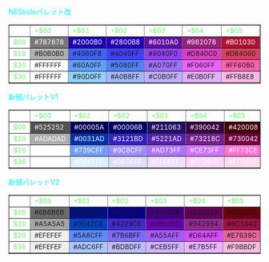 <FONT color="#00ffff">NESticleパレット改</FONT>
<TABLE border="1">
  <TR>
    <TD></TD>
    <TD><FONT size="-1" color="#66FF66">+$00</FONT></TD>
    <TD><FONT size="-1" color="#66FF66">+$01</FONT></TD>
    <TD><FONT size="-1" color="#66FF66">+$02</FONT></TD>
    <TD><FONT size="-1" color="#66FF66">+$03</FONT></TD>
    <TD><FONT size="-1" color="#66FF66">+$04</FONT></TD>
    <TD><FONT size="-1" color="#66FF66">+$05</FONT></TD>
    <TD><FONT size="-1" color="#66FF66">+$06</FONT></TD>
    <TD><FONT size="-1" color="#66FF66">+$07</FONT></TD>
    <TD><FONT size="-1" color="#66FF66">+$08</FONT></TD>
    <TD><FONT size="-1" color="#66FF66">+$09</FONT></TD>
    <TD><FONT size="-1" color="#66FF66">+$0A</FONT></TD>
    <TD><FONT size="-1" color="#66FF66">+$0B</FONT></TD>
    <TD><FONT size="-1" color="#66FF66">+$0C</FONT></TD>
    <TD><FONT size="-1" color="#66FF66">+$0D</FONT></TD>
    <TD><FONT size="-1" color="#66FF66">+$0E</FONT></TD>
    <TD><FONT size="-1" color="#66FF66">+$0F</FONT></TD></TR>
  <TR>
    <TD><FONT size="-1" color="#66FF66">$00</FONT></TD>
    <TD bgcolor="#787878"><FONT size="-1" color="#FFFFFF">#787878</FONT></TD>
    <TD bgcolor="#2000B0"><FONT size="-1" color="#FFFFFF">#2000B0</FONT></TD>
    <TD bgcolor="#2800B8"><FONT size="-1" color="#FFFFFF">#2800B8</FONT></TD>
    <TD bgcolor="#6010A0"><FONT size="-1" color="#FFFFFF">#6010A0</FONT></TD>
    <TD bgcolor="#982078"><FONT size="-1" color="#FFFFFF">#982078</FONT></TD>
    <TD bgcolor="#B01030"><FONT size="-1" color="#FFFFFF">#B01030</FONT></TD>
    <TD bgcolor="#A03000"><FONT size="-1" color="#FFFFFF">#A03000</FONT></TD>
    <TD bgcolor="#784000"><FONT size="-1" color="#FFFFFF">#784000</FONT></TD>
    <TD bgcolor="#485800"><FONT size="-1" color="#FFFFFF">#485800</FONT></TD>
    <TD bgcolor="#386800"><FONT size="-1" color="#FFFFFF">#386800</FONT></TD>
    <TD bgcolor="#386C00"><FONT size="-1" color="#FFFFFF">#386C00</FONT></TD>
    <TD bgcolor="#306040"><FONT size="-1" color="#FFFFFF">#306040</FONT></TD>
    <TD bgcolor="#305080"><FONT size="-1" color="#FFFFFF">#305080</FONT></TD>
    <TD bgcolor="#000000"><FONT size="-1" color="#FFFFFF">#000000</FONT></TD>
    <TD bgcolor="#000000"><FONT size="-1" color="#FFFFFF">#000000</FONT></TD>
    <TD bgcolor="#000000"><FONT size="-1" color="#FFFFFF">#000000</FONT></TD></TR>
  <TR>
    <TD><FONT size="-1" color="#66FF66">$10</FONT></TD>
    <TD bgcolor="#B0B0B0"><FONT size="-1">#B0B0B0</FONT></TD>
    <TD bgcolor="#4060F8"><FONT size="-1">#4060F8</FONT></TD>
    <TD bgcolor="#4040FF"><FONT size="-1">#4040FF</FONT></TD>
    <TD bgcolor="#9040F0"><FONT size="-1">#9040F0</FONT></TD>
    <TD bgcolor="#D840C0"><FONT size="-1">#D840C0</FONT></TD>
    <TD bgcolor="#D84060"><FONT size="-1">#D84060</FONT></TD>
    <TD bgcolor="#E05000"><FONT size="-1">#E05000</FONT></TD>
    <TD bgcolor="#C07000"><FONT size="-1">#C07000</FONT></TD>
    <TD bgcolor="#888800"><FONT size="-1">#888800</FONT></TD>
    <TD bgcolor="#50A000"><FONT size="-1">#50A000</FONT></TD>
    <TD bgcolor="#48A810"><FONT size="-1">#48A810</FONT></TD>
    <TD bgcolor="#48A068"><FONT size="-1">#48A068</FONT></TD>
    <TD bgcolor="#4090C0"><FONT size="-1">#4090C0</FONT></TD>
    <TD bgcolor="#000000"><FONT size="-1" color="#FFFFFF">#000000</FONT></TD>
    <TD bgcolor="#000000"><FONT size="-1" color="#FFFFFF">#000000</FONT></TD>
    <TD bgcolor="#000000"><FONT size="-1" color="#FFFFFF">#000000</FONT></TD></TR>
  <TR>
    <TD><FONT size="-1" color="#66FF66">$20</FONT></TD>
    <TD bgcolor="#FFFFFF"><FONT size="-1">#FFFFFF</FONT></TD>
    <TD bgcolor="#60A0FF"><FONT size="-1">#60A0FF</FONT></TD>
    <TD bgcolor="#5080FF"><FONT size="-1">#5080FF</FONT></TD>
    <TD bgcolor="#A070FF"><FONT size="-1">#A070FF</FONT></TD>
    <TD bgcolor="#F060FF"><FONT size="-1">#F060FF</FONT></TD>
    <TD bgcolor="#FF60B0"><FONT size="-1">#FF60B0</FONT></TD>
    <TD bgcolor="#FF7830"><FONT size="-1">#FF7830</FONT></TD>
    <TD bgcolor="#FFA000"><FONT size="-1">#FFA000</FONT></TD>
    <TD bgcolor="#E8D020"><FONT size="-1">#E8D020</FONT></TD>
    <TD bgcolor="#98E800"><FONT size="-1">#98E800</FONT></TD>
    <TD bgcolor="#70F040"><FONT size="-1">#70F040</FONT></TD>
    <TD bgcolor="#70E090"><FONT size="-1">#70E090</FONT></TD>
    <TD bgcolor="#60D0E0"><FONT size="-1">#60D0E0</FONT></TD>
    <TD bgcolor="#787878"><FONT size="-1">#787878</FONT></TD>
    <TD bgcolor="#000000"><FONT size="-1" color="#FFFFFF">#000000</FONT></TD>
    <TD bgcolor="#000000"><FONT size="-1" color="#FFFFFF">#000000</FONT></TD></TR>
  <TR>
    <TD><FONT size="-1" color="#66FF66">$30</FONT></TD>
    <TD bgcolor="#FFFFFF"><FONT size="-1">#FFFFFF</FONT></TD>
    <TD bgcolor="#90D0FF"><FONT size="-1">#90D0FF</FONT></TD>
    <TD bgcolor="#A0B8FF"><FONT size="-1">#A0B8FF</FONT></TD>
    <TD bgcolor="#C0B0FF"><FONT size="-1">#C0B0FF</FONT></TD>
    <TD bgcolor="#E0B0FF"><FONT size="-1">#E0B0FF</FONT></TD>
    <TD bgcolor="#FFB8E8"><FONT size="-1">#FFB8E8</FONT></TD>
    <TD bgcolor="#FFC8B8"><FONT size="-1">#FFC8B8</FONT></TD>
    <TD bgcolor="#FFD8A0"><FONT size="-1">#FFD8A0</FONT></TD>
    <TD bgcolor="#FFF090"><FONT size="-1">#FFF090</FONT></TD>
    <TD bgcolor="#C8F080"><FONT size="-1">#C8F080</FONT></TD>
    <TD bgcolor="#A0F0A0"><FONT size="-1">#A0F0A0</FONT></TD>
    <TD bgcolor="#A0FFC8"><FONT size="-1">#A0FFC8</FONT></TD>
    <TD bgcolor="#A0FFF0"><FONT size="-1">#A0FFF0</FONT></TD>
    <TD bgcolor="#A0A0A0"><FONT size="-1">#A0A0A0</FONT></TD>
    <TD bgcolor="#000000"><FONT size="-1" color="#FFFFFF">#000000</FONT></TD>
    <TD bgcolor="#000000"><FONT size="-1" color="#FFFFFF">#000000</FONT></TD></TR>
</TABLE>

<FONT color="#00ffff">新規パレットV1</FONT>
<TABLE border="1">
  <TR>
    <TD></TD>
    <TD><FONT size="-1" color="#66FF66">+$00</FONT></TD>
    <TD><FONT size="-1" color="#66FF66">+$01</FONT></TD>
    <TD><FONT size="-1" color="#66FF66">+$02</FONT></TD>
    <TD><FONT size="-1" color="#66FF66">+$03</FONT></TD>
    <TD><FONT size="-1" color="#66FF66">+$04</FONT></TD>
    <TD><FONT size="-1" color="#66FF66">+$05</FONT></TD>
    <TD><FONT size="-1" color="#66FF66">+$06</FONT></TD>
    <TD><FONT size="-1" color="#66FF66">+$07</FONT></TD>
    <TD><FONT size="-1" color="#66FF66">+$08</FONT></TD>
    <TD><FONT size="-1" color="#66FF66">+$09</FONT></TD>
    <TD><FONT size="-1" color="#66FF66">+$0A</FONT></TD>
    <TD><FONT size="-1" color="#66FF66">+$0B</FONT></TD>
    <TD><FONT size="-1" color="#66FF66">+$0C</FONT></TD>
    <TD><FONT size="-1" color="#66FF66">+$0D</FONT></TD>
    <TD><FONT size="-1" color="#66FF66">+$0E</FONT></TD>
    <TD><FONT size="-1" color="#66FF66">+$0F</FONT></TD></TR>
  <TR>
    <TD><FONT size="-1" color="#66FF66">$00</FONT></TD>
    <TD bgcolor="#525252"><FONT size="-1" color="#FFFFFF">#525252</FONT></TD>
    <TD bgcolor="#00005A"><FONT size="-1" color="#FFFFFF">#00005A</FONT></TD>
    <TD bgcolor="#00006B"><FONT size="-1" color="#FFFFFF">#00006B</FONT></TD>
    <TD bgcolor="#211063"><FONT size="-1" color="#FFFFFF">#211063</FONT></TD>
    <TD bgcolor="#390042"><FONT size="-1" color="#FFFFFF">#390042</FONT></TD>
    <TD bgcolor="#420008"><FONT size="-1" color="#FFFFFF">#420008</FONT></TD>
    <TD bgcolor="#380000"><FONT size="-1" color="#FFFFFF">#380000</FONT></TD>
    <TD bgcolor="#210000"><FONT size="-1" color="#FFFFFF">#210000</FONT></TD>
    <TD bgcolor="#102100"><FONT size="-1" color="#FFFFFF">#102100</FONT></TD>
    <TD bgcolor="#102900"><FONT size="-1" color="#FFFFFF">#102900</FONT></TD>
    <TD bgcolor="#102C08"><FONT size="-1" color="#FFFFFF">#102C08</FONT></TD>
    <TD bgcolor="#002100"><FONT size="-1" color="#FFFFFF">#002100</FONT></TD>
    <TD bgcolor="#001839"><FONT size="-1" color="#FFFFFF">#001839</FONT></TD>
    <TD bgcolor="#000000"><FONT size="-1" color="#FFFFFF">#000000</FONT></TD>
    <TD bgcolor="#000000"><FONT size="-1" color="#FFFFFF">#000000</FONT></TD>
    <TD bgcolor="#000000"><FONT size="-1" color="#FFFFFF">#000000</FONT></TD></TR>
  <TR>
    <TD><FONT size="-1" color="#66FF66">$10</FONT></TD>
    <TD bgcolor="#ADADAD"><FONT size="-1" color="#FFFFFF">#ADADAD</FONT></TD>
    <TD bgcolor="#0031AD"><FONT size="-1" color="#FFFFFF">#0031AD</FONT></TD>
    <TD bgcolor="#3121BD"><FONT size="-1" color="#FFFFFF">#3121BD</FONT></TD>
    <TD bgcolor="#5221AD"><FONT size="-1" color="#FFFFFF">#5221AD</FONT></TD>
    <TD bgcolor="#73218C"><FONT size="-1" color="#FFFFFF">#73218C</FONT></TD>
    <TD bgcolor="#730042"><FONT size="-1" color="#FFFFFF">#730042</FONT></TD>
    <TD bgcolor="#7B2900"><FONT size="-1" color="#FFFFFF">#7B2900</FONT></TD>
    <TD bgcolor="#634200"><FONT size="-1" color="#FFFFFF">#634200</FONT></TD>
    <TD bgcolor="#525A00"><FONT size="-1" color="#FFFFFF">#525A00</FONT></TD>
    <TD bgcolor="#216310"><FONT size="-1" color="#FFFFFF">#216310</FONT></TD>
    <TD bgcolor="#216810"><FONT size="-1" color="#FFFFFF">#216810</FONT></TD>
    <TD bgcolor="#1E663E"><FONT size="-1" color="#FFFFFF">#1E663E</FONT></TD>
    <TD bgcolor="#105273"><FONT size="-1" color="#FFFFFF">#105273</FONT></TD>
    <TD bgcolor="#000000"><FONT size="-1" color="#FFFFFF">#000000</FONT></TD>
    <TD bgcolor="#000000"><FONT size="-1" color="#FFFFFF">#000000</FONT></TD>
    <TD bgcolor="#000000"><FONT size="-1" color="#FFFFFF">#000000</FONT></TD></TR>
  <TR>
    <TD><FONT size="-1" color="#66FF66">$20</FONT></TD>
    <TD bgcolor="#FFFFFF"><FONT size="-1" color="#FFFFFF">#FFFFFF</FONT></TD>
    <TD bgcolor="#739CFF"><FONT size="-1" color="#FFFFFF">#739CFF</FONT></TD>
    <TD bgcolor="#9C8CFF"><FONT size="-1" color="#FFFFFF">#9C8CFF</FONT></TD>
    <TD bgcolor="#AD73FF"><FONT size="-1" color="#FFFFFF">#AD73FF</FONT></TD>
    <TD bgcolor="#CE73FF"><FONT size="-1" color="#FFFFFF">#CE73FF</FONT></TD>
    <TD bgcolor="#FF73CE"><FONT size="-1" color="#FFFFFF">#FF73CE</FONT></TD>
    <TD bgcolor="#DE8C63"><FONT size="-1" color="#FFFFFF">#DE8C63</FONT></TD>
    <TD bgcolor="#CE9C31"><FONT size="-1" color="#FFFFFF">#CE9C31</FONT></TD>
    <TD bgcolor="#ADAD10"><FONT size="-1" color="#FFFFFF">#ADAD10</FONT></TD>
    <TD bgcolor="#8CBD21"><FONT size="-1" color="#FFFFFF">#8CBD21</FONT></TD>
    <TD bgcolor="#63CE52"><FONT size="-1" color="#FFFFFF">#63CE52</FONT></TD>
    <TD bgcolor="#63DE9C"><FONT size="-1" color="#FFFFFF">#63DE9C</FONT></TD>
    <TD bgcolor="#63BDCE"><FONT size="-1" color="#FFFFFF">#63BDCE</FONT></TD>
    <TD bgcolor="#3E3E3E"><FONT size="-1" color="#FFFFFF">#3E3E3E</FONT></TD>
    <TD bgcolor="#000000"><FONT size="-1" color="#FFFFFF">#000000</FONT></TD>
    <TD bgcolor="#000000"><FONT size="-1" color="#FFFFFF">#000000</FONT></TD></TR>
  <TR>
    <TD><FONT size="-1" color="#66FF66">$30</FONT></TD>
    <TD bgcolor="#FFFFFF"><FONT size="-1" color="#FFFFFF">#FFFFFF</FONT></TD>
    <TD bgcolor="#DCEEFF"><FONT size="-1" color="#FFFFFF">#DCEEFF</FONT></TD>
    <TD bgcolor="#DEDEFF"><FONT size="-1" color="#FFFFFF">#DEDEFF</FONT></TD>
    <TD bgcolor="#EFDEFF"><FONT size="-1" color="#FFFFFF">#EFDEFF</FONT></TD>
    <TD bgcolor="#FFD6FF"><FONT size="-1" color="#FFFFFF">#FFD6FF</FONT></TD>
    <TD bgcolor="#FFD6EF"><FONT size="-1" color="#FFFFFF">#FFD6EF</FONT></TD>
    <TD bgcolor="#FFDECE"><FONT size="-1" color="#FFFFFF">#FFDECE</FONT></TD>
    <TD bgcolor="#EFDEB5"><FONT size="-1" color="#FFFFFF">#EFDEB5</FONT></TD>
    <TD bgcolor="#FFFFBD"><FONT size="-1" color="#FFFFFF">#FFFFBD</FONT></TD>
    <TD bgcolor="#E7FFB5"><FONT size="-1" color="#FFFFFF">#E7FFB5</FONT></TD>
    <TD bgcolor="#CEFFCE"><FONT size="-1" color="#FFFFFF">#CEFFCE</FONT></TD>
    <TD bgcolor="#CEFFDE"><FONT size="-1" color="#FFFFFF">#CEFFDE</FONT></TD>
    <TD bgcolor="#D6F7FF"><FONT size="-1" color="#FFFFFF">#D6F7FF</FONT></TD>
    <TD bgcolor="#BDBDBD"><FONT size="-1" color="#FFFFFF">#BDBDBD</FONT></TD>
    <TD bgcolor="#000000"><FONT size="-1" color="#FFFFFF">#000000</FONT></TD>
    <TD bgcolor="#000000"><FONT size="-1" color="#FFFFFF">#000000</FONT></TD></TR>
</TABLE>

<FONT color="#00ffff">新規パレットV2</FONT>
<TABLE border="1">
  <TR>
    <TD></TD>
    <TD><FONT size="-1" color="#66FF66">+$00</FONT></TD>
    <TD><FONT size="-1" color="#66FF66">+$01</FONT></TD>
    <TD><FONT size="-1" color="#66FF66">+$02</FONT></TD>
    <TD><FONT size="-1" color="#66FF66">+$03</FONT></TD>
    <TD><FONT size="-1" color="#66FF66">+$04</FONT></TD>
    <TD><FONT size="-1" color="#66FF66">+$05</FONT></TD>
    <TD><FONT size="-1" color="#66FF66">+$06</FONT></TD>
    <TD><FONT size="-1" color="#66FF66">+$07</FONT></TD>
    <TD><FONT size="-1" color="#66FF66">+$08</FONT></TD>
    <TD><FONT size="-1" color="#66FF66">+$09</FONT></TD>
    <TD><FONT size="-1" color="#66FF66">+$0A</FONT></TD>
    <TD><FONT size="-1" color="#66FF66">+$0B</FONT></TD>
    <TD><FONT size="-1" color="#66FF66">+$0C</FONT></TD>
    <TD><FONT size="-1" color="#66FF66">+$0D</FONT></TD>
    <TD><FONT size="-1" color="#66FF66">+$0E</FONT></TD>
    <TD><FONT size="-1" color="#66FF66">+$0F</FONT></TD></TR>
  <TR>
    <TD><FONT size="-1" color="#66FF66">$00</FONT></TD>
    <TD bgcolor="#6B6B6B"><FONT size="-1">#6B6B6B</FONT></TD>
    <TD bgcolor="#001084"><FONT size="-1">#001084</FONT></TD>
    <TD bgcolor="#08008C"><FONT size="-1">#08008C</FONT></TD>
    <TD bgcolor="#42007B"><FONT size="-1">#42007B</FONT></TD>
    <TD bgcolor="#63005A"><FONT size="-1">#63005A</FONT></TD>
    <TD bgcolor="#6B0010"><FONT size="-1">#6B0010</FONT></TD>
    <TD bgcolor="#600000"><FONT size="-1">#600000</FONT></TD>
    <TD bgcolor="#4F3500"><FONT size="-1">#4F3500</FONT></TD>
    <TD bgcolor="#314E18"><FONT size="-1">#314E18</FONT></TD>
    <TD bgcolor="#005A21"><FONT size="-1">#005A21</FONT></TD>
    <TD bgcolor="#215A10"><FONT size="-1">#215A10</FONT></TD>
    <TD bgcolor="#085242"><FONT size="-1">#085242</FONT></TD>
    <TD bgcolor="#003973"><FONT size="-1">#003973</FONT></TD>
    <TD bgcolor="#000000"><FONT size="-1">#000000</FONT></TD>
    <TD bgcolor="#000000"><FONT size="-1">#000000</FONT></TD>
    <TD bgcolor="#000000"><FONT size="-1">#000000</FONT></TD></TR>
  <TR>
    <TD><FONT size="-1" color="#66FF66">$10</FONT></TD>
    <TD bgcolor="#A5A5A5"><FONT size="-1">#A5A5A5</FONT></TD>
    <TD bgcolor="#0042C6"><FONT size="-1">#0042C6</FONT></TD>
    <TD bgcolor="#4229CE"><FONT size="-1">#4229CE</FONT></TD>
    <TD bgcolor="#6B00BD"><FONT size="-1">#6B00BD</FONT></TD>
    <TD bgcolor="#942994"><FONT size="-1">#942994</FONT></TD>
    <TD bgcolor="#9C1042"><FONT size="-1">#9C1042</FONT></TD>
    <TD bgcolor="#9C3900"><FONT size="-1">#9C3900</FONT></TD>
    <TD bgcolor="#845E21"><FONT size="-1">#845E21</FONT></TD>
    <TD bgcolor="#5F7B21"><FONT size="-1">#5F7B21</FONT></TD>
    <TD bgcolor="#2D8C29"><FONT size="-1">#2D8C29</FONT></TD>
    <TD bgcolor="#188E10"><FONT size="-1">#188E10</FONT></TD>
    <TD bgcolor="#2E8663"><FONT size="-1">#2E8663</FONT></TD>
    <TD bgcolor="#29739C"><FONT size="-1">#29739C</FONT></TD>
    <TD bgcolor="#000000"><FONT size="-1">#000000</FONT></TD>
    <TD bgcolor="#000000"><FONT size="-1">#000000</FONT></TD>
    <TD bgcolor="#000000"><FONT size="-1">#000000</FONT></TD></TR>
  <TR>
    <TD><FONT size="-1" color="#66FF66">$20</FONT></TD>
    <TD bgcolor="#EFEFEF"><FONT size="-1">#EFEFEF</FONT></TD>
    <TD bgcolor="#5A8CFF"><FONT size="-1">#5A8CFF</FONT></TD>
    <TD bgcolor="#7B6BFF"><FONT size="-1">#7B6BFF</FONT></TD>
    <TD bgcolor="#A55AFF"><FONT size="-1">#A55AFF</FONT></TD>
    <TD bgcolor="#D64AFF"><FONT size="-1">#D64AFF</FONT></TD>
    <TD bgcolor="#E7639C"><FONT size="-1">#E7639C</FONT></TD>
    <TD bgcolor="#DE7B52"><FONT size="-1">#DE7B52</FONT></TD>
    <TD bgcolor="#CE9C29"><FONT size="-1">#CE9C29</FONT></TD>
    <TD bgcolor="#ADB531"><FONT size="-1">#ADB531</FONT></TD>
    <TD bgcolor="#7BCE31"><FONT size="-1">#7BCE31</FONT></TD>
    <TD bgcolor="#5ACE52"><FONT size="-1">#5ACE52</FONT></TD>
    <TD bgcolor="#4AC694"><FONT size="-1">#4AC694</FONT></TD>
    <TD bgcolor="#4AB5CE"><FONT size="-1">#4AB5CE</FONT></TD>
    <TD bgcolor="#525252"><FONT size="-1">#525252</FONT></TD>
    <TD bgcolor="#000000"><FONT size="-1">#000000</FONT></TD>
    <TD bgcolor="#000000"><FONT size="-1">#000000</FONT></TD></TR>
  <TR>
    <TD><FONT size="-1" color="#66FF66">$30</FONT></TD>
    <TD bgcolor="#EFEFEF"><FONT size="-1">#EFEFEF</FONT></TD>
    <TD bgcolor="#ADC6FF"><FONT size="-1">#ADC6FF</FONT></TD>
    <TD bgcolor="#BDBDFF"><FONT size="-1">#BDBDFF</FONT></TD>
    <TD bgcolor="#CEB5FF"><FONT size="-1">#CEB5FF</FONT></TD>
    <TD bgcolor="#E7B5FF"><FONT size="-1">#E7B5FF</FONT></TD>
    <TD bgcolor="#F9BBDF"><FONT size="-1">#F9BBDF</FONT></TD>
    <TD bgcolor="#F7C6B5"><FONT size="-1">#F7C6B5</FONT></TD>
    <TD bgcolor="#DEC69C"><FONT size="-1">#DEC69C</FONT></TD>
    <TD bgcolor="#D6D694"><FONT size="-1">#D6D694</FONT></TD>
    <TD bgcolor="#C6E79C"><FONT size="-1">#C6E79C</FONT></TD>
    <TD bgcolor="#B5E7AD"><FONT size="-1">#B5E7AD</FONT></TD>
    <TD bgcolor="#ADE7C6"><FONT size="-1">#ADE7C6</FONT></TD>
    <TD bgcolor="#ADDEE7"><FONT size="-1">#ADDEE7</FONT></TD>
    <TD bgcolor="#ADADAD"><FONT size="-1">#ADADAD</FONT></TD>
    <TD bgcolor="#000000"><FONT size="-1">#000000</FONT></TD>
    <TD bgcolor="#000000"><FONT size="-1">#000000</FONT></TD></TR>
</TABLE>
